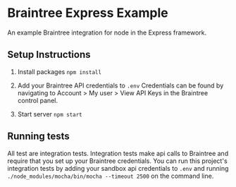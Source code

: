 # Braintree Express Example
An example Braintree integration for node in the Express framework.

## Setup Instructions

1. Install packages
  `npm install`

2. Add your Braintree API credentials to `.env`
  Credentials can be found by navigating to Account > My user > View API Keys in the Braintree control panel.

3. Start server
  `npm start`

## Running tests

All test are integration tests. Integration tests make api calls to Braintree and require that you set up your Braintree credentials. You can run this project's integration tests by adding your sandbox api credentials to `.env` and running `./node_modules/mocha/bin/mocha --timeout 2500` on the command line.
